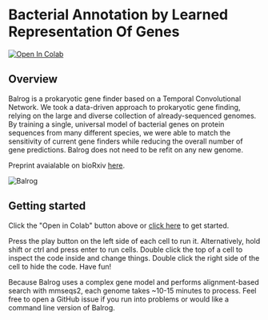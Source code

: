 # Bacterial Annotation by Learned Representation Of Genes

<!-- badges: start -->
[![Open In Colab](https://colab.research.google.com/assets/colab-badge.svg)](https://colab.research.google.com/github/salzberg-lab/Balrog/blob/master/notebooks/Balrog_0.3.1.ipynb)
<!--badges: end -->


## Overview
Balrog is a prokaryotic gene finder based on a Temporal Convolutional Network. We took a data-driven approach to prokaryotic gene finding, relying on the large and diverse collection of already-sequenced genomes. By training a single, universal model of bacterial genes on protein sequences from many different species, we were able to match the sensitivity of current gene finders while reducing the overall number of gene predictions. Balrog does not need to be refit on any new genome.

Preprint avaialable on bioRxiv [here](https://www.biorxiv.org/content/10.1101/2020.09.06.285304v1).

![Balrog](images/balrog.jpg)

## Getting started
Click the "Open in Colab" button above or [click here](https://colab.research.google.com/github/salzberg-lab/Balrog/blob/master/notebooks/Balrog_0.3.1.ipynb) to get started. 

Press the play button on the left side of each cell to run it. Alternatively, hold shift or ctrl and press enter to run cells.
Double click the top of a cell to inspect the code inside and change things. Double click the right side of the cell to hide the code.
Have fun!

Because Balrog uses a complex gene model and performs alignment-based search with mmseqs2, each genome takes ~10-15 minutes to process. Feel free to open a GitHub issue if you run into problems or would like a command line version of Balrog.